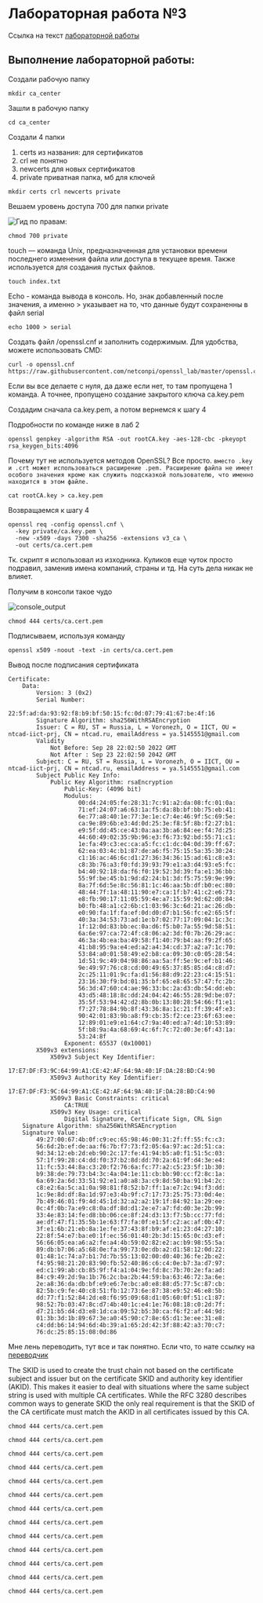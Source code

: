 
# Лабораторная работа №3

Ссылка на текст [лабораторной работы](static.ntcad.ru/kulikov/lab_3.pdf)

## Выполнение лабораторной работы: 

Создали рабочую папку 

```
mkdir ca_center
```

Зашли в рабочую папку 

```
cd ca_center
```

Создали 4 папки

1. certs из названия: для сертификатов
2. crl не понятно
3. newcerts для новых сертификатов
4. private приватная папка, мб для ключей 

```
mkdir certs crl newcerts private
```

Вешаем уровень доступа 700 для папки private

 
![Гид по правам:](https://static.ntcad.ru/kulikov/lab_images/chmod_work.png)

```
chmod 700 private
```

touch — команда Unix, предназначенная для установки времени последнего изменения файла или доступа в текущее время. Также используется для создания пустых файлов.

```
touch index.txt
```

Echo - команда вывода в консоль. Но, знак добавленный после значения, а именно > указывает на то, что данные будут сохраненны в файл serial

```
echo 1000 > serial
```

Создать файл /openssl.cnf и заполнить содержимым. Для удобства, можете использовать CMD: 

```
curl -o openssl.cnf https://raw.githubusercontent.com/netconpi/openssl_lab/master/openssl.cnf
```

Если вы все делаете с нуля, да даже если нет, то там пропущена 1 команда. А точнее, пропущено создание  закрытого ключа ca.key.pem 

Создадим сначала ca.key.pem, а потом вернемся к шагу 4

Подробности по команде ниже в лаб 2

```
openssl genpkey -algorithm RSA -out rootCA.key -aes-128-cbc -pkeyopt rsa_keygen_bits:4096
```

Почему тут не используется методов OpenSSL? Все просто. `вместо .key и .crt может использоваться расширение .pem. Расширение файла не имеет особого значения кроме как служить подсказкой пользователю, что именно находится в этом файле.`

```
cat rootCA.key > ca.key.pem
```

Возвращаемся к шагу 4

```
openssl req -config openssl.cnf \
  -key private/ca.key.pem \
  -new -x509 -days 7300 -sha256 -extensions v3_ca \
  -out certs/ca.cert.pem
```

Тк. скрипт я использовал из изходника. Куликов еще чуток просто подравил, заменив имена компаний, страны и тд. На суть дела никак не влияет. 

Получим в консоли такое чудо 

![console_output](https://static.ntcad.ru/kulikov/lab_images/console_ca.png)

```
chmod 444 certs/ca.cert.pem
```

Подписываем, используя команду

```
openssl x509 -noout -text -in certs/ca.cert.pem 
```

Вывод после подписания сертификата 

```
Certificate:
    Data:
        Version: 3 (0x2)
        Serial Number:
            22:5f:ad:da:93:92:f8:b9:bf:50:15:fc:0d:07:79:41:67:be:4f:16
        Signature Algorithm: sha256WithRSAEncryption
        Issuer: C = RU, ST = Russia, L = Voronezh, O = IICT, OU = ntcad-iict-prj, CN = ntcad.ru, emailAddress = ya.5145551@gmail.com
        Validity
            Not Before: Sep 28 22:02:50 2022 GMT
            Not After : Sep 23 22:02:50 2042 GMT
        Subject: C = RU, ST = Russia, L = Voronezh, O = IICT, OU = ntcad-iict-prj, CN = ntcad.ru, emailAddress = ya.5145551@gmail.com
        Subject Public Key Info:
            Public Key Algorithm: rsaEncryption
                Public-Key: (4096 bit)
                Modulus:
                    00:d4:24:05:fe:28:31:7c:91:a2:da:08:fc:01:0a:
                    71:ef:24:07:a6:63:1a:f5:da:8b:bf:bb:75:eb:41:
                    6e:77:a8:40:1e:77:3e:1e:c7:4e:46:9f:5c:69:5e:
                    ca:9e:89:6b:e3:4d:0d:25:3e:f8:5f:8b:f2:27:b1:
                    e9:5f:dd:45:ce:43:0a:aa:3b:a6:84:ee:f4:7d:25:
                    44:60:49:02:35:9b:96:e3:f6:73:92:bd:55:71:c1:
                    1e:fa:49:c3:ec:ca:a5:fc:c1:dc:04:0d:39:ff:67:
                    62:ea:03:4c:b1:87:de:a6:f5:75:15:5a:35:30:24:
                    c1:16:ac:46:6c:d1:27:36:34:36:15:ad:61:c8:e3:
                    c8:3b:76:a3:f0:fd:39:93:79:e1:a3:d4:93:e5:fc:
                    b4:40:92:18:da:f6:f0:19:52:3d:39:fa:e1:36:bb:
                    55:9f:be:45:b1:9d:d2:24:b1:3d:f5:75:59:9e:99:
                    8a:7f:6d:5e:8c:56:81:1c:46:aa:5b:df:b0:ec:80:
                    48:44:7f:1a:48:11:90:e7:ca:1f:b7:41:c2:e6:73:
                    e8:fb:90:17:11:05:59:4e:a7:15:59:9d:62:d0:84:
                    b0:fb:48:a1:c2:6b:c1:03:96:3c:6d:21:ac:26:db:
                    e0:90:fa:1f:fa:ef:0d:d0:d7:b1:56:fc:e2:65:5f:
                    40:3a:34:53:73:ad:1e:b7:02:77:17:09:04:1c:3c:
                    1f:12:0d:83:bb:ec:0a:d6:f5:b0:7a:55:9d:58:51:
                    6a:6e:97:ca:72:4f:c8:06:a2:3d:f0:7b:26:29:ac:
                    46:3a:4b:ea:ba:49:58:f1:40:79:b4:aa:f9:2f:65:
                    41:b8:95:9a:e4:ed:a2:a4:34:cd:37:a2:a7:1c:70:
                    53:84:a0:01:58:49:e2:b8:ca:09:30:c0:05:28:54:
                    1d:51:9c:49:04:98:86:aa:5a:ff:5e:9c:ef:b1:46:
                    9e:49:97:76:c8:cd:00:49:65:37:85:85:d4:c8:d7:
                    2c:25:11:01:9c:fa:d1:56:88:d9:22:23:c4:15:51:
                    23:16:30:f9:bd:01:35:bf:65:e8:65:57:47:fc:2b:
                    56:3d:47:60:c4:ae:96:33:bc:2a:d3:db:54:dd:eb:
                    43:d5:48:18:8c:dd:24:04:42:46:55:28:9d:be:07:
                    35:5f:53:94:42:d2:8b:0b:13:80:28:54:66:f1:e1:
                    f7:27:78:84:9b:8f:43:36:8a:1c:21:ff:39:4f:e3:
                    90:42:01:83:9b:a8:f9:cb:35:f2:ce:23:6f:63:ee:
                    12:89:01:e9:e1:64:c7:9a:40:ed:a7:4d:10:53:89:
                    5f:b8:9a:4a:68:69:4c:6f:7c:72:d0:3e:6f:43:1a:
                    53:24:8f
                Exponent: 65537 (0x10001)
        X509v3 extensions:
            X509v3 Subject Key Identifier:
                17:E7:DF:F3:9C:64:99:A1:CE:42:AF:64:9A:40:1F:DA:28:BD:C4:90
            X509v3 Authority Key Identifier:
                17:E7:DF:F3:9C:64:99:A1:CE:42:AF:64:9A:40:1F:DA:28:BD:C4:90
            X509v3 Basic Constraints: critical
                CA:TRUE
            X509v3 Key Usage: critical
                Digital Signature, Certificate Sign, CRL Sign
    Signature Algorithm: sha256WithRSAEncryption
    Signature Value:
        49:27:00:67:4b:0f:c9:ec:65:98:46:00:31:2f:ff:55:fc:c3:
        56:6d:2b:ef:de:aa:f6:7b:f7:73:f2:05:6a:97:ac:2d:51:ca:
        9d:34:12:eb:2d:eb:90:2c:17:fe:41:94:b5:a0:f1:51:5c:03:
        57:1f:99:28:c4:dd:f0:37:b2:8d:dd:70:2a:61:9f:d4:3e:e4:
        11:fc:53:44:8a:c3:20:f2:76:6a:fc:77:a2:c5:23:5f:1b:30:
        b9:38:de:79:73:b4:3c:4a:04:1e:11:cb:bb:90:cc:f2:8c:1a:
        6a:69:2a:6d:33:51:92:e1:a0:a8:3a:c9:8d:50:ba:91:b4:2c:
        c8:e2:6a:5c:a1:0a:98:81:f8:52:b7:ff:1a:e7:2c:94:f3:dd:
        1c:9e:8d:df:8a:1d:97:e3:4b:9f:c7:17:73:25:75:73:0d:4e:
        7b:49:46:01:f9:4d:45:1d:32:a2:a2:19:1f:84:92:1a:29:ee:
        0c:4f:0b:7a:e9:c8:0a:df:8d:d1:2e:e7:a7:fd:d0:3e:2b:99:
        33:4e:83:14:fe:d8:bb:06:ce:8f:24:d3:13:f7:5b:cc:77:fd:
        ae:df:47:f1:35:5b:1e:63:f7:fa:0f:e1:5f:c2:ac:af:0b:47:
        3f:e1:6b:21:eb:8a:1e:fe:37:43:8f:b9:af:e1:23:d4:27:10:
        22:8f:54:e7:ba:e0:1f:ec:56:01:40:2b:3d:15:65:0c:d3:ef:
        56:66:05:ea:a6:a2:fe:a4:4b:59:02:82:e2:ac:b9:98:55:5a:
        89:db:b7:06:a5:68:0e:fa:99:73:0e:db:a2:d1:58:12:0d:22:
        01:48:1c:74:a7:b1:7d:7b:55:13:02:00:d0:40:36:fe:2b:e2:
        f4:95:98:21:20:83:90:fb:52:40:86:c6:c4:0e:b7:3a:d7:97:
        ed:c1:99:ab:cb:85:9f:f4:a1:04:9e:fd:8c:7b:70:2e:fa:ad:
        84:c9:49:2d:9a:1b:76:2c:ba:2b:44:59:ba:63:46:72:3a:6e:
        2e:a8:36:da:db:bf:e9:e6:7e:bc:a0:e8:88:d5:77:5c:87:cb:
        82:5b:c9:fe:40:c8:51:fb:12:73:6e:87:38:e9:52:46:e8:5b:
        dd:77:f1:52:84:2d:e8:f6:95:09:68:d1:05:60:0f:51:c1:87:
        98:52:7b:03:47:8c:d7:4b:40:1c:e4:1e:76:08:18:c0:2d:7f:
        d7:21:b5:d4:d3:e8:1d:ca:09:52:b5:30:ca:f6:f2:af:44:9d:
        01:3b:3d:1b:89:67:3e:a0:45:90:c7:8e:65:d1:3e:ee:31:e8:
        c4:dd:b6:14:94:6d:4b:39:a1:65:2d:42:3f:88:42:a3:70:c7:
        76:dc:25:85:15:08:0d:86
```

Мне лень переводить, тут все и так понятно. Если что, то нате ссылку на [переводчик](https://translate.google.com/)

The SKID is used to create the trust chain not based on the certificate subject and issuer but on the certificate SKID and authority key identifier (AKID). This makes it easier to deal with situations where the same subject string is used with multiple CA certificates. While the RFC 3280 describes common ways to generate SKID the only real requirement is that the SKID of the CA certificate must match the AKID in all certificates issued by this CA.

```
chmod 444 certs/ca.cert.pem
```

```
chmod 444 certs/ca.cert.pem
```

```
chmod 444 certs/ca.cert.pem
```

```
chmod 444 certs/ca.cert.pem
```

```
chmod 444 certs/ca.cert.pem
```

```
chmod 444 certs/ca.cert.pem
```

```
chmod 444 certs/ca.cert.pem
```

```
chmod 444 certs/ca.cert.pem
```

```
chmod 444 certs/ca.cert.pem
```

```
chmod 444 certs/ca.cert.pem
```

```
chmod 444 certs/ca.cert.pem
```

```
chmod 444 certs/ca.cert.pem
```

```
chmod 444 certs/ca.cert.pem
```

